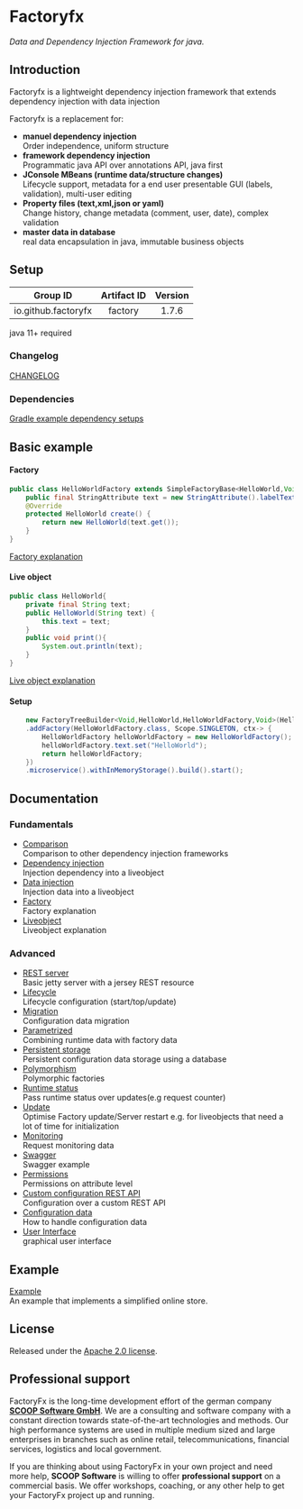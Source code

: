 # Factoryfx

*Data and Dependency Injection Framework for java.*

## Introduction

Factoryfx is a lightweight dependency injection framework that extends dependency injection with data injection

Factoryfx is a replacement for:
* **manuel dependency injection**<br>
Order independence, uniform structure
* **framework dependency injection**<br>
Programmatic java API over annotations API, java first
* **JConsole MBeans (runtime data/structure changes)**<br>
Lifecycle support, metadata for a end user presentable GUI (labels, validation), multi-user editing
* **Property files (text,xml,json or yaml)**<br>
Change history, change metadata (comment, user, date), complex validation
* **master data in database**<br>
real data encapsulation in java, immutable business objects

## Setup

| Group ID            | Artifact ID | Version |
| :-----------------: | :---------: | :-----: |
| io.github.factoryfx | factory  | 1.7.6  |

java 11+ required

### Changelog
[CHANGELOG](CHANGELOG.md)

### Dependencies
[Gradle example dependency setups](docu/src/main/java/de/factoryfx/docu/dependencysetup)

## Basic example
#### Factory
```java
public class HelloWorldFactory extends SimpleFactoryBase<HelloWorld,Void,HelloWorldFactory> {
    public final StringAttribute text = new StringAttribute().labelText("text");
    @Override
    protected HelloWorld create() {
        return new HelloWorld(text.get());
    }
}
```
[Factory explanation](docu/src/main/java/de/factoryfx/docu/factorylayer)
#### Live object
```java
public class HelloWorld{
    private final String text;
    public HelloWorld(String text) {
        this.text = text;
    }
    public void print(){
        System.out.println(text);
    }
}
```
[Live object explanation](docu/src/main/java/de/factoryfx/docu/liveobjects)
#### Setup
```java
    new FactoryTreeBuilder<Void,HelloWorld,HelloWorldFactory,Void>(HelloWorldFactory.class)
    .addFactory(HelloWorldFactory.class, Scope.SINGLETON, ctx-> {
        HelloWorldFactory helloWorldFactory = new HelloWorldFactory();
        helloWorldFactory.text.set("HelloWorld");
        return helloWorldFactory;
    })
    .microservice().withInMemoryStorage().build().start();
```
## Documentation

### Fundamentals
* [Comparison](docu/src/main/java/de/factoryfx/docu/comparison)<br>Comparison to other dependency injection frameworks
* [Dependency injection](docu/src/main/java/de/factoryfx/docu/dependencyinjection)<br>Injection dependency into a liveobject
* [Data injection](docu/src/main/java/de/factoryfx/docu/datainjection)<br>Injection data into a liveobject
* [Factory](docu/src/main/java/de/factoryfx/docu/factorylayer)<br>Factory explanation
* [Liveobject](docu/src/main/java/de/factoryfx/docu/liveobjects)<br>Liveobject explanation

### Advanced
* [REST server](docu/src/main/java/de/factoryfx/docu/restserver)<br>Basic jetty server with a jersey REST resource
* [Lifecycle](docu/src/main/java/de/factoryfx/docu/lifecycle)<br>Lifecycle configuration (start/top/update)
* [Migration](docu/src/main/java/de/factoryfx/docu/migration)<br>Configuration data migration
* [Parametrized](docu/src/main/java/de/factoryfx/docu/parametrized)<br>Combining runtime data with factory data
* [Persistent storage](docu/src/main/java/de/factoryfx/docu/persistentstorage)<br>Persistent configuration data storage using a database
* [Polymorphism](docu/src/main/java/de/factoryfx/docu/polymorphism)<br>Polymorphic factories
* [Runtime status](docu/src/main/java/de/factoryfx/docu/runtimestatus)<br>Pass runtime status over updates(e.g request counter)
* [Update](docu/src/main/java/de/factoryfx/docu/update)<br>Optimise Factory update/Server restart e.g. for liveobjects that need a lot of time for initialization
* [Monitoring](docu/src/main/java/de/factoryfx/docu/monitoring)<br>Request monitoring data 
* [Swagger](docu/src/main/java/de/factoryfx/docu/swagger)<br>Swagger example 
* [Permissions](docu/src/main/java/de/factoryfx/docu/permission)<br>Permissions on attribute level
* [Custom configuration REST API](docu/src/main/java/de/factoryfx/docu/customconfig)<br>Configuration over a custom REST API
* [Configuration data](docu/src/main/java/de/factoryfx/docu/configurationdata)<br>How to handle configuration data
* [User Interface](docu/src/main/java/de/factoryfx/docu/gui)<br>graphical user interface

## Example

[Example](https://github.com/factoryfx/factoryfx/tree/master/example/src/main/java/de/factoryfx/example)<br>An example that implements a simplified online store.

## License

Released under the [Apache 2.0 license](http://www.apache.org/licenses/LICENSE-2.0.html).

## Professional support 

FactoryFx is the long-time development effort of the german company [**SCOOP Software GmbH**](https://www.scoop-software.de/en/). We are a consulting and software company with a constant direction towards state-of-the-art technologies and methods. Our high performance systems are used in multiple medium sized and large enterprises in branches such as online retail, telecommunications, financial services, logistics and local government.

If you are thinking about using FactoryFx in your own project and need more help, **SCOOP Software** is willing to offer **professional support** on a commercial basis. We offer workshops, coaching, or any other help to get your FactoryFx project up and running.